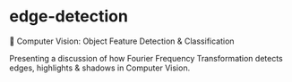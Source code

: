 # edge-detection
👀 Computer Vision: Object Feature Detection & Classification
<p></p>
<p>
Presenting a discussion of how Fourier Frequency Transformation detects edges, highlights & shadows in Computer Vision.
</p>
